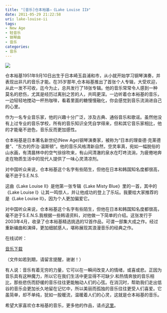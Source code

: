 ```yaml
---
title: "[音乐]仓本裕基—《Lake Louise II》"
date: 2011-05-29 21:22:58
uri: lake-louise-ii
tags: 
- New Age
- 轻音乐
- 钢琴曲
- 音乐
categories: 
- 音乐
---
```


![](https://yqmfyg.bn1.livefilestore.com/y2pAIeOlm1IYd8FaMTkgfT9OD9qdnAATTrE6T71vPHv4tvfCvJQJSu8xjMrv_QuR89-eQDdi6n35EqGnPpOmYoqbdORHsWbg8QfJgM9TXOyh0A/cangben.JPEG?psid=1)

仓本裕基1951年9月10日出生于日本崎玉县浦和市，从小就开始学习钢琴演奏，并表现出非凡的音乐才能。在35岁那年,仓本裕基推出了首张个人专辑，大受欢迎，从此一发不可收，迄今为止，总共发行了18张专辑。他的音乐常常令人感到一种莫名的悲伤，尤其是经历过离别之苦的人，共鸣更深。一边听着仓本裕基的音乐，一边轻轻地搅动一杯热咖啡，看着里面的糖慢慢融化，你会感觉到音乐流淌进自己的心里。

作为一名专业音乐家，他的兴趣十分广泛，涉及古典、通俗音乐和歌谣。虽然他没有上过专业的音乐学校，所有的音乐知识全凭自学得来，但和其它音乐家相比，他的才能毫不逊色，音乐反而更加感性。

仓本裕基是日本著名新世纪(New Age)钢琴演奏家，被称为“日本的理查德·克莱德曼”、“东方的乔治·温斯顿”。他的音乐风格清新自然，空灵率真，宛如一幅脱俗的山水画，有清晨林中的空气徐徐吹来，有山间清澈的泉水在叮咚流淌，为疲倦地奔走在物质生活中的现代人提供了一味心灵清凉剂。

对中国听众来说，仓本裕基这个名字有些陌生，但他在日本和韩国知名度都很高，毫不逊于S.E.N.S.

这曲《Lake Louise II》是他第一张专辑《Lake Misty Blue》里的一首，其中的《Lake Louise I》让其一鸣惊人，并让他成功的登上了乐坛。我要给大家推荐的是《Lake Louise II》，因为个人更加偏爱它。

对中国听众来说，仓本裕基这个名字有些陌生，但他在日本和韩国知名度都很高，毫不逊于S.E.N.S.我根据一些韩语资料，对他做一下简单的介绍。这张发行于2003年4月，收录了仓本裕基精选挑选的12首作品，可谓一部集大成之作。经过重新编曲和演绎，更加细腻感人，堪称展现其浪漫音乐的经典之作。

在线试听：



[音乐下载](http://dl.dbank.com/c091sk8eir "数据银行")

（文件如若到期，请留言提醒，谢谢！）

有人说：音乐有着无穷的力量，它可以在一瞬间改变人的情绪，或喜或悲。正因为音乐具有这种魔力，所以它在我们生活中更显得不可缺少.和热情奔放的音乐相比，那些悲伤而舒缓的音乐往往更能触动人们的心弦。在消沉时，帮助我们走出低谷的音乐会更加长久地留在记忆中，所以美丽而孤独的音乐往往更受人们喜爱。它虽简单，却不单纯，犹如一股暖流，温暖着人们的心灵，这就是仓本裕基的音乐。

希望大家喜欢仓本裕基的音乐，更多他的作品，请点[这里](http://www.xiami.com/artist/57105 "仓本裕基 专辑")。
